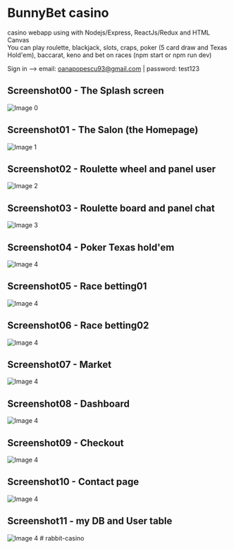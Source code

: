 # BunnyBet casino
casino webapp using with Nodejs/Express, ReactJs/Redux and HTML Canvas\
You can play roulette, blackjack, slots, craps, poker (5 card draw and Texas Hold'em), baccarat, keno and bet on races
(npm start or npm run dev)

Sign in --> email: oanapopescu93@gmail.com | password:  test123

## Screenshot00 - The Splash screen
![Image 0](./server/images/00.png)

## Screenshot01 - The Salon (the Homepage)
![Image 1](./server/images/01.png)

## Screenshot02 - Roulette wheel and panel user
![Image 2](./server/images/02.png)

## Screenshot03 - Roulette board and panel chat
![Image 3](./server/images/03.png)

## Screenshot04 - Poker Texas hold'em
![Image 4](./server/images/04.png)

## Screenshot05 - Race betting01
![Image 4](./server/images/09.png)

## Screenshot06 - Race betting02
![Image 4](./server/images/10.png)

## Screenshot07 - Market
![Image 4](./server/images/05.png)

## Screenshot08 - Dashboard
![Image 4](./server/images/06.png)

## Screenshot09 - Checkout
![Image 4](./server/images/08.png)

## Screenshot10 - Contact page
![Image 4](./server/images/07.png)

## Screenshot11 - my DB and User table
![Image 4](./server/images/11.png)
#   r a b b i t - c a s i n o  
 